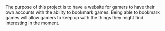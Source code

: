 The purpose of this project is to have a website for gamers to have their own accounts with the ability to bookmark games. Being able to bookmark games will allow gamers to keep up with the things they might find interesting in the moment.
